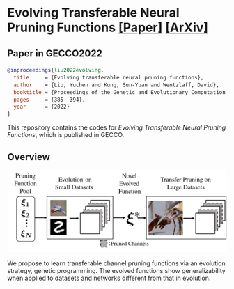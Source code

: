 # Evolving Transferable Neural Pruning Functions [[Paper]](https://dl.acm.org/doi/10.1145/3512290.3528694) [[ArXiv]](https://arxiv.org/abs/2110.10876)

## Paper in GECCO2022
```BibTex
@inproceedings{liu2022evolving,
  title     = {Evolving transferable neural pruning functions},
  author    = {Liu, Yuchen and Kung, Sun-Yuan and Wentzlaff, David},
  booktitle = {Proceedings of the Genetic and Evolutionary Computation Conference},
  pages     = {385--394},
  year      = {2022}
}
```

This repository contains the codes for *Evolving Transferable Neural Pruning Functions*, which is published in GECCO.

## Overview

<a><img src='Assets/General_Framework.svg' width=1100></a>


We propose to learn transferable channel pruning functions via an evolution strategy, genetic programming. The evolved functions show generalizability when applied to datasets and networks different from that in evolution. 

